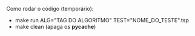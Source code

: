 Como rodar o código (temporário):
- make run ALG="TAG DO ALGORITMO" TEST="NOME_DO_TESTE".tsp
- make clean (apaga os __pycache__)
